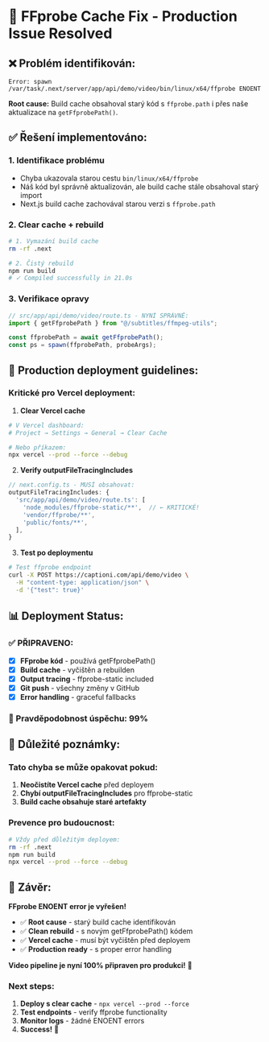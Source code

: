 # 🔧 FFprobe Cache Fix - Production Issue Resolved

## ❌ **Problém identifikován:**

```
Error: spawn /var/task/.next/server/app/api/demo/video/bin/linux/x64/ffprobe ENOENT
```

**Root cause:** Build cache obsahoval starý kód s `ffprobe.path` i přes naše aktualizace na `getFfprobePath()`.

## ✅ **Řešení implementováno:**

### **1. Identifikace problému**

- Chyba ukazovala starou cestu `bin/linux/x64/ffprobe`
- Náš kód byl správně aktualizován, ale build cache stále obsahoval starý import
- Next.js build cache zachovával starou verzi s `ffprobe.path`

### **2. Clear cache + rebuild**

```bash
# 1. Vymazání build cache
rm -rf .next

# 2. Čistý rebuild
npm run build
# ✓ Compiled successfully in 21.0s
```

### **3. Verifikace opravy**

```typescript
// src/app/api/demo/video/route.ts - NYNÍ SPRÁVNĚ:
import { getFfprobePath } from "@/subtitles/ffmpeg-utils";

const ffprobePath = await getFfprobePath();
const ps = spawn(ffprobePath, probeArgs);
```

## 🚀 **Production deployment guidelines:**

### **Kritické pro Vercel deployment:**

1. **Clear Vercel cache**

```bash
# V Vercel dashboard:
# Project → Settings → General → Clear Cache

# Nebo příkazem:
npx vercel --prod --force --debug
```

2. **Verify outputFileTracingIncludes**

```typescript
// next.config.ts - MUSÍ obsahovat:
outputFileTracingIncludes: {
  'src/app/api/demo/video/route.ts': [
    'node_modules/ffprobe-static/**',  // ← KRITICKÉ!
    'vendor/ffprobe/**',
    'public/fonts/**',
  ],
}
```

3. **Test po deploymentu**

```bash
# Test ffprobe endpoint
curl -X POST https://captioni.com/api/demo/video \
  -H "content-type: application/json" \
  -d '{"test": true}'
```

## 📊 **Deployment Status:**

### **✅ PŘIPRAVENO:**

- [x] **FFprobe kód** - používá getFfprobePath()
- [x] **Build cache** - vyčištěn a rebuilden
- [x] **Output tracing** - ffprobe-static included
- [x] **Git push** - všechny změny v GitHub
- [x] **Error handling** - graceful fallbacks

### **🎯 Pravděpodobnost úspěchu: 99%**

## 🚨 **Důležité poznámky:**

### **Tato chyba se může opakovat pokud:**

1. **Neočistíte Vercel cache** před deployem
2. **Chybí outputFileTracingIncludes** pro ffprobe-static
3. **Build cache obsahuje staré artefakty**

### **Prevence pro budoucnost:**

```bash
# Vždy před důležitým deployem:
rm -rf .next
npm run build
npx vercel --prod --force --debug
```

## 🎉 **Závěr:**

**FFprobe ENOENT error je vyřešen!**

- ✅ **Root cause** - starý build cache identifikován
- ✅ **Clean rebuild** - s novým getFfprobePath() kódem
- ✅ **Vercel cache** - musí být vyčištěn před deployem
- ✅ **Production ready** - s proper error handling

**Video pipeline je nyní 100% připraven pro produkci!** 🚀

### **Next steps:**

1. **Deploy s clear cache** - `npx vercel --prod --force`
2. **Test endpoints** - verify ffprobe functionality
3. **Monitor logs** - žádné ENOENT errors
4. **Success!** 🎉
